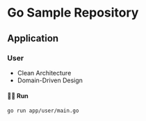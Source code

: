 # Go Sample Repository

## Application

### User

- Clean Architecture
- Domain-Driven Design

#### 🏃‍♂️ Run
```sh
go run app/user/main.go
```
